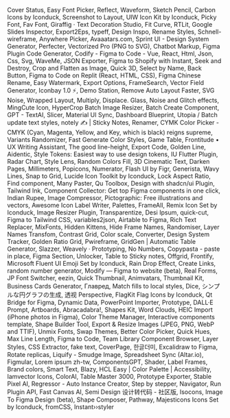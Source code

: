 Cover Status, Easy Font Picker, Reflect, Waveform, Sketch Pencil, Carbon Icons by Iconduck, Screenshot to Layout, UIW Icon Kit by Iconduck, Picky Font, Fav Font, Giraffig · Text Decoration Studio, Fit Curve, RTLit, Google Slides Inspector, Export2Eps, typeff, Design Inspo, Rename Styles, Schnell-wireframe, Anywhere Picker, Avaaatars.com, Sprint UI - Design System Generator, Perfecter, Vectorized Pro (PNG to SVG), Chatbot Markup, Figma Plugin Code Generator, Codify - Figma to Code - Vue, React, Html, Json, Css, Svg, WaveMe, JSON Exporter, Figma to Shopify with Instant, Seek and Destroy, Crop and Flatten as Image, Quick 3D, Select by Name, Back Button, Figma to Code on Replit (React, HTML, CSS), Figma Chinese Rename, Easy Watermark, Export Options, FrameSearch, Vector Field Generator, Iconbay 1.0 ⚡, Demo Station, Remove Auto Layout Faster, SVG Noise, Wrapped Layout, Multiply, Displace. Glass, Noise and Glitch effects, MingCute Icon, HyperCrop Batch Image Resizer, Batch Create Component, GPT - TextAI, Slicer, Material UI Sync, Dashboard Blueprint, Utopia / Batch update text styles, notely ✍️ | Sticky Notes, Renamer, CYMK Color Picker - CMYK (Cyan, Magenta, Yellow, and Key, which is black) reigns supreme, Variants Randomizer, Fast Generate Color Styles, Game Table, Frontitude • UX Writing Assistant, The good line-height, Export Code, Golden Line, Aidentic, Style Tokens: Easiest way to use design tokens, IU Flutter Plugin, Radar Chart, Style Lens, Random Colors Fill, 3D Cinematic Text, Darken Pages, Millimeters, Popicons, Numerator, Flash UI by Figr, Generista, Wavy Lines, Snap to Grid, Lucide Icon Toolkit by Iconduck, Lock Aspect Ratio, Find component, Many Paster, Qu Toolbox, Design with shadcn/ui Plugin, Tailwind Ink, Component Collector: Get top Figma components in one click, Indian Rupee, Image Compressor, Pictographic: Free illustrations and vectors, Awesome Icon Label Writer, Palettes, FrameAll, Remix Icon Set by Iconduck, Image Resizer Plugin, Transparentize, Desi Ipsum, quick-cut, Figma to Tailwind CSS, variables2json, Airtable to Figma, Rich Text Replacer, MixFonts, Hidden Kittens, Hide Frame Names, Randomiser, Layer Names Transfom, Contrast Grid, Color scale, Converter, Design System Tracker, Golden Ratio Grid, Pwireframe, GridGen | Automatic Table Generator, Slazzer, Weavely · Prototyping, No Numbers, Copypasta - paste in place, Figma Section, Unlocker, Table to Sticky notes, Offgrid, Frontify, Microsoft Fluent UI Emoji Set by Iconduck, Rain Drop Effect, Create Links, random number generator, Modify — Figma to website (beta), Real Forms, JP Font Switcher, eezin, Quick Thumbnail, Animvatars, Thumbnail Kit, Business Cards Generator, Главред, Match fills to local styles, Dice, シンプルな円グラフの生成, 透视 Perspective, FlagKit Flag Icons by Iconduck, Qt Bridge for Figma, Dynamic Data, PowerPoint Importer, Prototype, DALL·E Prompt, Artboards, Abracadabra!, Shapes Kit, Word Clouds, HEIC Import (iPhone photos in Figma), Color Theme Manager, Interactive components template, Shape Builder Tool, Export & Resize Images (JPEG, PNG, WebP and TTIF), Unmix Fonts, Swap Themes, Better Color Picker, Quick Hues, Max Line Length, Figma to Code, Team Library Component Browser, Layer Styles, CSS Extractor, fake text, CoverPage, 한글더미, Excalidraw to Figma, Rotate replicas, Liquify - Smudge Image, Spreadsheet Sync (Altar.io), Figmular, Lorem ipsum zh-tw, ComponentsGPT, Shader, Label Frames, Brand colors, Smart Text, Blazy, HCL Easy | Color Palette | Accessibility, Iamvector Icons, ColorAI, Table Master 3000, Prototype Exporter, Stable Pixel AI, Regressor - Auto Instance Creator, Step by stepper, Navigator, Run Plugin API, Fast Canvas AI, Semi Design 设计转代码 - 社区版, Isocons, Image To Figma Design (beta), Shape Composer, Pathway, Majesticons Icons Set by Iconduck, fromCSS, Instant››styler
